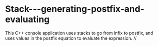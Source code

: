 # Stack---generating-postfix-and-evaluating
This C++ console application uses stacks to go from infix to postfix, and uses values in the postfix equation to evaluate the expression.  //
